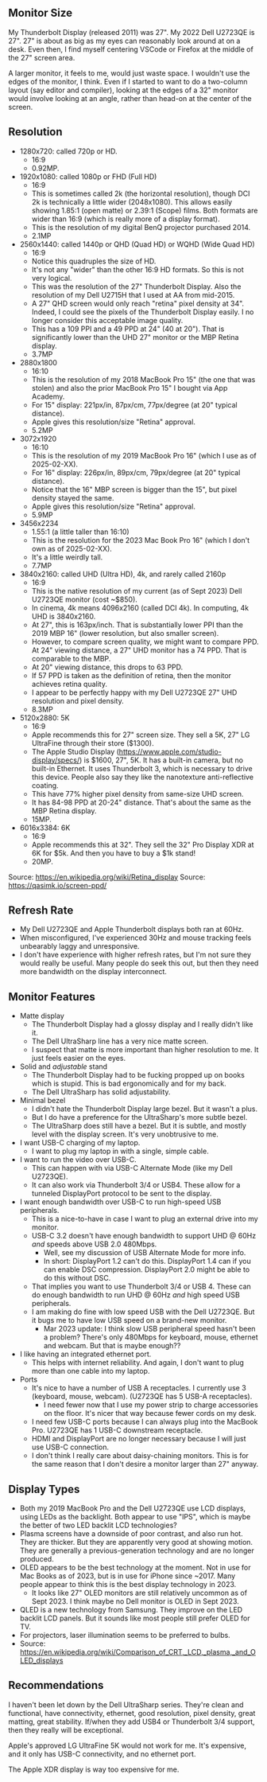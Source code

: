 ## Monitor Size

My Thunderbolt Display (released 2011) was 27". My 2022 Dell U2723QE is
27". 27" is about as big as my eyes can reasonably look around at on a
desk. Even then, I find myself centering VSCode or Firefox at the middle
of the 27" screen area.

A larger monitor, it feels to me, would just waste space. I wouldn't use
the edges of the monitor, I think. Even if I started to want to do a
two-column layout (say editor and compiler), looking at the edges of a
32" monitor would involve looking at an angle, rather than head-on at
the center of the screen.

## Resolution

- 1280x720: called 720p or HD.
  - 16:9
  - 0.92MP.
- 1920x1080: called 1080p or FHD (Full HD)
  - 16:9
  - This is sometimes called 2k (the horizontal resolution), though DCI
    2k is technically a little wider (2048x1080). This allows easily
    showing 1.85:1 (open matte) or 2.39:1 (Scope) films. Both formats
    are wider than 16:9 (which is really more of a display format).
  - This is the resolution of my digital BenQ projector purchased 2014.
  - 2.1MP
- 2560x1440: called 1440p or QHD (Quad HD) or WQHD (Wide Quad HD)
  - 16:9
  - Notice this quadruples the size of HD.
  - It's not any "wider" than the other 16:9 HD formats. So this is not
    very logical.
  - This was the resolution of the 27" Thunderbolt Display. Also the
    resolution of my Dell U2715H that I used at AA from mid-2015.
  - A 27" QHD screen would only reach "retina" pixel density at 34".
    Indeed, I could see the pixels of the Thunderbolt Display easily. I
    no longer consider this acceptable image quality.
  - This has a 109 PPI and a 49 PPD at 24" (40 at 20"). That is
    significantly lower than the UHD 27" monitor or the MBP Retina
    display.
  - 3.7MP
- 2880x1800
  - 16:10
  - This is the resolution of my 2018 MacBook Pro 15" (the one that was
    stolen) and also the prior MacBook Pro 15" I bought via App
    Academy.
  - For 15" display: 221px/in, 87px/cm, 77px/degree (at 20" typical
    distance).
  - Apple gives this resolution/size "Retina" approval.
  - 5.2MP
- 3072x1920
  - 16:10
  - This is the resolution of my 2019 MacBook Pro 16" (which I use as of
    2025-02-XX).
  - For 16" display: 226px/in, 89px/cm, 79px/degree (at 20" typical
    distance).
  - Notice that the 16" MBP screen is bigger than the 15", but pixel
    density stayed the same.
  - Apple gives this resolution/size "Retina" approval.
  - 5.9MP
- 3456x2234
  - 1.55:1 (a little taller than 16:10)
  - This is the resolution for the 2023 Mac Book Pro 16" (which I don't
    own as of 2025-02-XX).
  - It's a little weirdly tall.
  - 7.7MP
- 3840x2160: called UHD (Ultra HD), 4k, and rarely called 2160p
  - 16:9
  - This is the native resolution of my current (as of Sept 2023) Dell
    U2723QE monitor (cost ~$850).
  - In cinema, 4k means 4096x2160 (called DCI 4k). In computing, 4k UHD
    is 3840x2160.
  - At 27", this is 163px/inch. That is substantially lower PPI than the
    2019 MBP 16" (lower resolution, but also smaller screen).
  - However, to compare screen quality, we might want to compare PPD. At
    24" viewing distance, a 27" UHD monitor has a 74 PPD. That is
    comparable to the MBP.
  - At 20" viewing distance, this drops to 63 PPD.
  - If 57 PPD is taken as the definition of retina, then the monitor
    achieves retina quality.
  - I appear to be perfectly happy with my Dell U2723QE 27" UHD
    resolution and pixel density.
  - 8.3MP
- 5120x2880: 5K
  - 16:9
  - Apple recommends this for 27" screen size. They sell a 5K, 27" LG
    UltraFine through their store ($1300).
  - The Apple Studio Display
    (https://www.apple.com/studio-display/specs/) is $1600, 27", 5K. It
    has a built-in camera, but no built-in Ethernet. It uses Thunderbolt
    3, which is necessary to drive this device. People also say they
    like the nanotexture anti-reflective coating.
  - This have 77% higher pixel density from same-size UHD screen.
  - It has 84-98 PPD at 20-24" distance. That's about the same as the
    MBP Retina display.
  - 15MP.
- 6016x3384: 6K
  - 16:9
  - Apple recommends this at 32". They sell the 32" Pro Display XDR at
    6K for $5k. And then you have to buy a $1k stand!
  - 20MP.

Source: https://en.wikipedia.org/wiki/Retina_display
Source: https://qasimk.io/screen-ppd/

## Refresh Rate

- My Dell U2723QE and Apple Thunderbolt displays both ran at 60Hz.
- When misconfigured, I've experienced 30Hz and mouse tracking feels
  unbearably laggy and unresponsive.
- I don't have experience with higher refresh rates, but I'm not sure
  they would really be useful. Many people do seek this out, but then
  they need more bandwidth on the display interconnect.

## Monitor Features

- Matte display
  - The Thunderbolt Display had a glossy display and I really didn't
    like it.
  - The Dell UltraSharp line has a very nice matte screen.
  - I suspect that matte is more important than higher resolution to me.
    It just feels easier on the eyes.
- Solid and _adjustable_ stand
  - The Thunderbolt Display had to be fucking propped up on books which
    is stupid. This is bad ergonomically and for my back.
  - The Dell UltraSharp has solid adjustability.
- Minimal bezel
  - I didn't hate the Thunderbolt Display large bezel. But it wasn't a
    plus.
  - But I do have a preference for the UltraSharp's more subtle bezel.
  - The UltraSharp does still have a bezel. But it is subtle, and mostly
    level with the display screen. It's very unobtrusive to me.
- I want USB-C charging of my laptop.
  - I want to plug my laptop in with a single, simple cable.
- I want to run the video over USB-C.
  - This can happen with via USB-C Alternate Mode (like my Dell
    U2723QE).
  - It can also work via Thunderbolt 3/4 or USB4. These allow for a
    tunneled DisplayPort protocol to be sent to the display.
- I want enough bandwidth over USB-C to run high-speed USB peripherals.
  - This is a nice-to-have in case I want to plug an external drive into
    my monitor.
  - USB-C 3.2 doesn't have enough bandwidth to support UHD @ 60Hz _and_
    speeds above USB 2.0 480Mbps.
    - Well, see my discussion of USB Alternate Mode for more info.
    - In short: DisplayPort 1.2 can't do this. DisplayPort 1.4 can if
      you can enable DSC compression. DisplayPort 2.0 might be able to
      do this without DSC.
  - That implies you want to use Thunderbolt 3/4 or USB 4. These can do
    enough bandwidth to run UHD @ 60Hz _and_ high speed USB peripherals.
  - I am making do fine with low speed USB with the Dell U2723QE. But it
    bugs me to have low USB speed on a brand-new monitor.
    - Mar 2023 update: I think slow USB peripheral speed hasn't been a
      problem? There's only 480Mbps for keyboard, mouse, ethernet and
      webcam. But that is maybe enough??
- I like having an integrated ethernet port.
  - This helps with internet reliability. And again, I don't want to
    plug more than one cable into my laptop.
- Ports
  - It's nice to have a number of USB A receptacles. I currently use 3
    (keyboard, mouse, webcam). (U2723QE has 5 USB-A receptacles).
    - I need fewer now that I use my power strip to charge accessories
      on the floor. It's nicer that way because fewer cords on my desk.
  - I need few USB-C ports because I can always plug into the MacBook
    Pro. U2723QE has 1 USB-C downstream receptacle.
  - HDMI and DisplayPort are no longer necessary because I will just use
    USB-C connection.
  - I don't think I really care about daisy-chaining monitors. This is
    for the same reason that I don't desire a monitor larger than 27"
    anyway.

## Display Types

- Both my 2019 MacBook Pro and the Dell U2723QE use LCD displays, using
  LEDs as the backlight. Both appear to use "IPS", which is maybe the
  better of two LED backlit LCD technologies?
- Plasma screens have a downside of poor contrast, and also run hot.
  They are thicker. But they are apparently very good at showing motion.
  They are generally a previous-generation technology and are no longer
  produced.
- OLED appears to be the best technology at the moment. Not in use for
  Mac Books as of 2023, but is in use for iPhone since ~2017. Many
  people appear to think this is the best display technology in 2023.
  - It looks like 27" OLED monitors are still relatively uncommon as of
    Sept 2023. I think maybe no Dell monitor is OLED in Sept 2023.
- QLED is a new technology from Samsung. They improve on the LED backlit
  LCD panels. But it sounds like most people still prefer OLED for TV.
- For projectors, laser illumination seems to be preferred to bulbs.
- Source: https://en.wikipedia.org/wiki/Comparison_of_CRT,_LCD,_plasma,_and_OLED_displays

## Recommendations

I haven't been let down by the Dell UltraSharp series. They're clean and
functional, have connectivity, ethernet, good resolution, pixel density,
great matting, great stability. If/when they add USB4 or Thunderbolt 3/4
support, then they really will be exceptional.

Apple's approved LG UltraFine 5K would not work for me. It's expensive,
and it only has USB-C connectivity, and no ethernet port.

The Apple XDR display is way too expensive for me.
